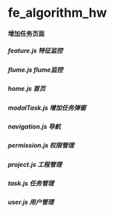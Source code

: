 # fe_algorithm_hw
#### 增加任务页面
##### feature.js 特征监控
##### flume.js flume监控
##### home.js 首页
##### modalTask.js 增加任务弹窗
##### navigation.js 导航
##### permission.js 权限管理
##### project.js 工程管理
##### task.js 任务管理
##### user.js 用户管理
